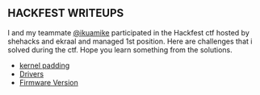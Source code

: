 ## HACKFEST WRITEUPS
I and my teammate [@ikuamike](https://twitter.com/ikuamike?lang=en) participated in the Hackfest ctf hosted by shehacks and ekraal and managed 1st position. Here are challenges that i solved during the ctf. Hope you learn something from the solutions.

- [kernel padding](./kernel_padding.md)
- [Drivers](./Drivers.md)
- [Firmware Version](./Firmware-Version.md)
